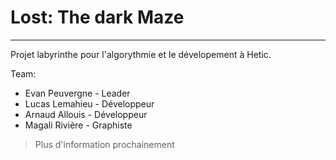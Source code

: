 Lost: The dark Maze
===================

---

Projet labyrinthe pour l'algorythmie et le dévelopement à Hetic.

Team:

 - Evan Peuvergne - Leader
 - Lucas Lemahieu - Développeur
 - Arnaud Allouis - Développeur
 - Magali Rivière - Graphiste

> Plus d'information prochainement
